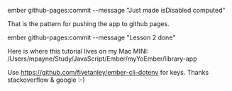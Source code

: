 ember github-pages:commit --message "Just made isDisabled computed"

That is the pattern for pushing the app to github pages.

ember github-pages:commit --message "Lesson 2 done"

Here is where this tutorial lives on my Mac MINI:
/Users/mpayne/Study/JavaScript/Ember/myYoEmber/library-app

Use https://github.com/fivetanley/ember-cli-dotenv for keys.  Thanks stackoverflow & google :-)
